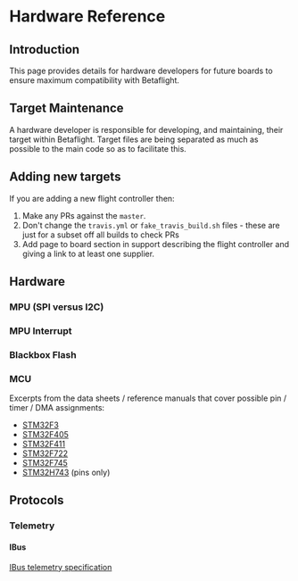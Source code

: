 # Hardware Reference

## Introduction

This page provides details for hardware developers for future boards to ensure maximum compatibility with Betaflight.

## Target Maintenance

A hardware developer is responsible for developing, and maintaining, their target within Betaflight. Target files are being separated as much as possible to the main code so as to facilitate this.

## Adding new targets

If you are adding a new flight controller then:

1. Make any PRs against the `master`.
2. Don't change the `travis.yml` or `fake_travis_build.sh` files - these are just for a subset off all builds to check PRs
3. Add page to board section in support describing the flight controller and giving a link to at least one supplier.

## Hardware

### MPU (SPI versus I2C)

### MPU Interrupt

### Blackbox Flash

### MCU

Excerpts from the data sheets / reference manuals that cover possible pin / timer / DMA assignments:

- [STM32F3](reference/stm/stm32f3_pins_timers_dma.pdf)
- [STM32F405](reference/stm/stm32f405_pins_timers_dma.pdf)
- [STM32F411](reference/stm/stm32f411_pins_timers_dma.pdf)
- [STM32F722](reference/stm/stm32f722_pins_timers_dma.pdf)
- [STM32F745](reference/stm/stm32f745_pins_timers_dma.pdf)
- [STM32H743](reference/stm/stm32h743_pins.pdf) (pins only)

## Protocols

### Telemetry

#### IBus

[IBus telemetry specification](/docs/wiki/guides/current/IBus-telemetry)
